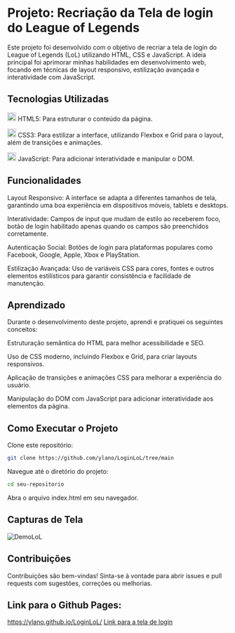 # Projeto: Recriação da Tela de login do League of Legends
Este projeto foi desenvolvido com o objetivo de recriar a tela de login do League of Legends (LoL) utilizando HTML, CSS e JavaScript. A ideia principal foi aprimorar minhas habilidades em desenvolvimento web, focando em técnicas de layout responsivo, estilização avançada e interatividade com JavaScript.

## Tecnologias Utilizadas

<img src="https://cdn.jsdelivr.net/gh/devicons/devicon@latest/icons/html5/html5-original.svg" height="20" width="20" /> HTML5: Para estruturar o conteúdo da página.

<img src="https://cdn.jsdelivr.net/gh/devicons/devicon@latest/icons/css3/css3-original.svg" height="20" width="20" /> CSS3: Para estilizar a interface, utilizando Flexbox e Grid para o layout, além de transições e animações.

<img src="https://cdn.jsdelivr.net/gh/devicons/devicon@latest/icons/javascript/javascript-original.svg" height="20" width="20" /> JavaScript: Para adicionar interatividade e manipular o DOM.

## Funcionalidades
Layout Responsivo: A interface se adapta a diferentes tamanhos de tela, garantindo uma boa experiência em dispositivos móveis, tablets e desktops.

Interatividade: Campos de input que mudam de estilo ao receberem foco, botão de login habilitado apenas quando os campos são preenchidos corretamente.

Autenticação Social: Botões de login para plataformas populares como Facebook, Google, Apple, Xbox e PlayStation.

Estilização Avançada: Uso de variáveis CSS para cores, fontes e outros elementos estilísticos para garantir consistência e facilidade de manutenção.

## Aprendizado
Durante o desenvolvimento deste projeto, aprendi e pratiquei os seguintes conceitos:

Estruturação semântica do HTML para melhor acessibilidade e SEO.

Uso de CSS moderno, incluindo Flexbox e Grid, para criar layouts responsivos.

Aplicação de transições e animações CSS para melhorar a experiência do usuário.

Manipulação do DOM com JavaScript para adicionar interatividade aos elementos da página.

## Como Executar o Projeto
Clone este repositório:
```bash
git clone https://github.com/ylano/LoginLoL/tree/main
```
Navegue até o diretório do projeto:
```bash
cd seu-repositorio
```
Abra o arquivo index.html em seu navegador.

## Capturas de Tela
![DemoLoL](https://github.com/ylano/LoginLoL/assets/137581500/2e8bfb93-52e3-4f1d-9626-f4496ead658f)

## Contribuições
Contribuições são bem-vindas! Sinta-se à vontade para abrir issues e pull requests com sugestões, correções ou melhorias.

## Link para o Github Pages:
https://ylano.github.io/LoginLoL/
<a href="https://ylano.github.io/LoginLoL/" target="_blank">Link para a tela de login</a> 
